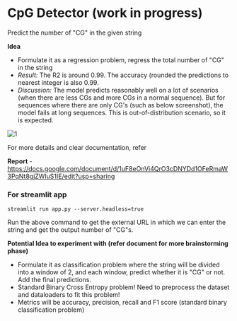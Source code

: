 # CpG Detector (work in progress)

Predict the number of "CG" in the given string

**Idea** 
- Formulate it as a regression problem, regress the total number of "CG" in the string
- *Result:* The R2 is around 0.99. The accuracy (rounded the predictions to nearest integer is also 0.99.
- *Discussion:* The model predicts reasonably well on a lot of scenarios (when there are less CGs and more CGs in a normal sequence). But for sequences where there are only CG's (such as below screenshot), the model fails at long sequences. This is out-of-distribution scenario, so it is expected.

![1](https://github.com/NamburiSrinath/AutonomizeAI_Assessment/assets/40389487/837862e8-7763-4f78-9af9-fb34c2040ee8)


For more details and clear documentation, refer 

**Report** - https://docs.google.com/document/d/1uF8eOnVi4QrO3cDNYDd1OFeRmaW3PqNt8gjZWluS1IE/edit?usp=sharing

### For streamlit app
```
streamlit run app.py --server.headless=true
```
Run the above command to get the external URL in which we can enter the string and get the output number of "CG"s.

**Potential Idea to experiment with (refer document for more brainstorming phase)**
- Formulate it as classification problem where the string will be divided into a window of 2, and each window, predict whether it is "CG" or not. Add the final predictions.
- Standard Binary Cross Entropy problem! Need to preprocess the dataset and dataloaders to fit this problem!
- Metrics will be accuracy, precision, recall and F1 score (standard binary classification problem)
